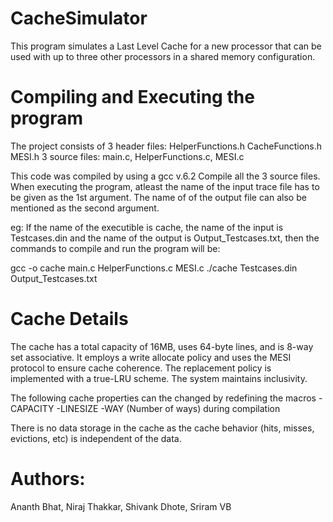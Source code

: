 # CacheSimulator
This program simulates a Last Level Cache for a new processor that can be used with up to three other processors in a shared memory configuration.

# Compiling and Executing the program
The project consists of 3 header files: HelperFunctions.h CacheFunctions.h MESI.h
3 source files: main.c, HelperFunctions.c, MESI.c

This code was compiled by using a gcc v.6.2
Compile all the 3 source files.
When executing the program, atleast the name of the input trace file has to be given as the 1st argument. The name of of the output file can also be mentioned as the second argument.

eg: If the name of the executible is cache, the name of the input is Testcases.din and the name of the output is Output_Testcases.txt, then the commands to compile and run the program will be:

gcc -o cache main.c HelperFunctions.c MESI.c
./cache Testcases.din Output_Testcases.txt

# Cache Details
The cache has a total capacity of 16MB, uses 64-byte lines, and is 8-way set associative. It
employs a write allocate policy and uses the MESI protocol to ensure cache coherence. The
replacement policy is implemented with a true-LRU scheme. The system maintains inclusivity.

The following cache properties can the changed by redefining the macros
-CAPACITY
-LINESIZE
-WAY (Number of ways)
during compilation

There is no data storage in the cache as the cache behavior (hits, misses, evictions, etc)
is independent of the data.

# Authors:
Ananth Bhat,
Niraj Thakkar,
Shivank Dhote,
Sriram VB

